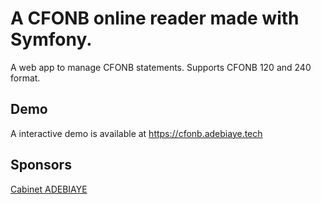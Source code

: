 # A CFONB online reader made with Symfony.

A web app to manage CFONB statements. Supports CFONB 120 and 240 format.

## Demo

A interactive demo is available at https://cfonb.adebiaye.tech

## Sponsors

[Cabinet ADEBIAYE](https://www.cabinet-adebiaye.com/)
